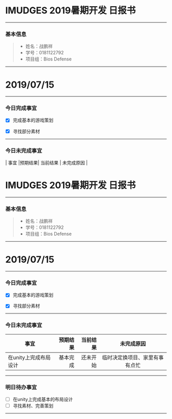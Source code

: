 # IMUDGES 2019暑期开发 日报书
-------


### 基本信息
> * 姓名：战鹏祥
> * 学号：0181122792
> * 项目组：Bios Defense

-------


# 2019/07/15

-------

### 今日完成事宜
- [x]  完成基本的游戏策划
- [x]  寻找部分素材


-----
### 今日未完成事宜


| 事宜     |预期结果| 当前结果  | 未完成原因   | 
# IMUDGES 2019暑期开发 日报书
-------


### 基本信息
> * 姓名：战鹏祥
> * 学号：0181122792
> * 项目组：Bios Defense

-------


# 2019/07/15

-------

### 今日完成事宜
- [x]  完成基本的游戏策划
- [x]  寻找部分素材


-----
### 今日未完成事宜


| 事宜     |预期结果| 当前结果  | 未完成原因   | 
| --------   | -----:  | -----:  | :----:  |
| 在unity上完成布局设计|基本完成| 还未开始  | 临时决定换项目、家里有事有点忙 | 


------
### 明日待办事宜
- [ ] 在unity上完成基本的布局设计
- [ ] 寻找素材、完善策划
-------


